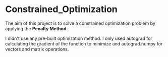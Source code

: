 # Constrained_Optimization
The aim of this project is to solve a constrained optimization problem by applying the **Penalty Method**.

I didn't use any pre-built optimization method. I only used autograd for calculating the gradient of the function to minimize and autograd.numpy for vectors and matrix operations.
